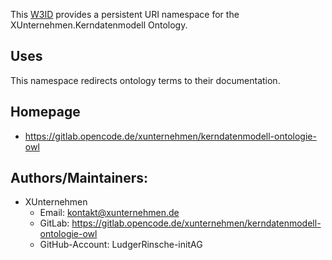 This [W3ID](https://w3id.org/) provides a persistent URI namespace for the XUnternehmen.Kerndatenmodell Ontology.
 
## Uses
This namespace redirects ontology terms to their documentation.

## Homepage
* https://gitlab.opencode.de/xunternehmen/kerndatenmodell-ontologie-owl

## Authors/Maintainers:
* XUnternehmen
  * Email: <kontakt@xunternehmen.de>
  * GitLab: https://gitlab.opencode.de/xunternehmen/kerndatenmodell-ontologie-owl
  * GitHub-Account: LudgerRinsche-initAG
